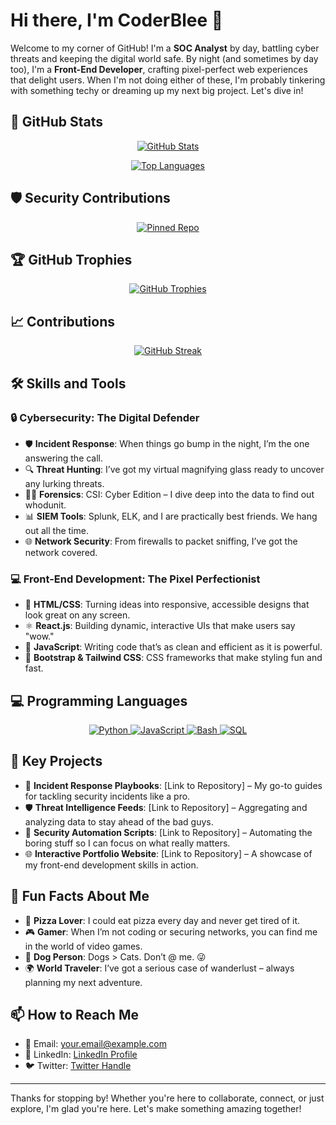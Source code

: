 # Hi there, I'm CoderBlee 👋

Welcome to my corner of GitHub! I'm a **SOC Analyst** by day, battling cyber threats and keeping the digital world safe. By night (and sometimes by day too), I'm a **Front-End Developer**, crafting pixel-perfect web experiences that delight users. When I'm not doing either of these, I'm probably tinkering with something techy or dreaming up my next big project. Let's dive in!

## 🚀 GitHub Stats

<p align="center">
  <a href="https://github.com/CoderBlee">
    <img src="https://github-readme-stats.vercel.app/api?username=CoderBlee&show_icons=true&theme=radical&count_private=true&include_all_commits=true" alt="GitHub Stats" />
  </a>
</p>

<p align="center">
  <a href="https://github.com/CoderBlee">
    <img src="https://github-readme-stats.vercel.app/api/top-langs/?username=CoderBlee&layout=compact&theme=radical" alt="Top Languages" />
  </a>
</p>

## 🛡️ Security Contributions

<p align="center">
  <a href="https://github.com/CoderBlee">
    <img src="https://github-readme-stats.vercel.app/api/pin/?username=CoderBlee&repo=your-repo-name&theme=radical" alt="Pinned Repo" />
  </a>
</p>

## 🏆 GitHub Trophies

<p align="center">
  <a href="https://github.com/CoderBlee">
    <img src="https://github-profile-trophy.vercel.app/?username=CoderBlee&theme=radical&column=7" alt="GitHub Trophies" />
  </a>
</p>

## 📈 Contributions

<p align="center">
  <a href="https://github.com/CoderBlee">
    <img src="https://github-readme-streak-stats.herokuapp.com/?user=CoderBlee&theme=radical" alt="GitHub Streak" />
  </a>
</p>

## 🛠️ Skills and Tools

### 🔒 Cybersecurity: The Digital Defender

- 🛡️ **Incident Response**: When things go bump in the night, I’m the one answering the call.
- 🔍 **Threat Hunting**: I’ve got my virtual magnifying glass ready to uncover any lurking threats.
- 🧑‍💻 **Forensics**: CSI: Cyber Edition – I dive deep into the data to find out whodunit.
- 📊 **SIEM Tools**: Splunk, ELK, and I are practically best friends. We hang out all the time.
- 🌐 **Network Security**: From firewalls to packet sniffing, I’ve got the network covered.

### 💻 Front-End Development: The Pixel Perfectionist

- 🎨 **HTML/CSS**: Turning ideas into responsive, accessible designs that look great on any screen.
- ⚛️ **React.js**: Building dynamic, interactive UIs that make users say "wow."
- 📱 **JavaScript**: Writing code that’s as clean and efficient as it is powerful.
- 💅 **Bootstrap & Tailwind CSS**: CSS frameworks that make styling fun and fast.

## 💻 Programming Languages

<p align="center">
  <a href="https://github.com/CoderBlee">
    <img src="https://img.shields.io/badge/Programming%20Languages-Python-blue?style=for-the-badge&logo=python" alt="Python" />
    <img src="https://img.shields.io/badge/Programming%20Languages-JavaScript-yellow?style=for-the-badge&logo=javascript" alt="JavaScript" />
    <img src="https://img.shields.io/badge/Programming%20Languages-Bash-black?style=for-the-badge&logo=gnu-bash" alt="Bash" />
    <img src="https://img.shields.io/badge/Programming%20Languages-SQL-lightgrey?style=for-the-badge&logo=sqlite" alt="SQL" />
  </a>
</p>

## 🔗 Key Projects

- 📜 **Incident Response Playbooks**: [Link to Repository] – My go-to guides for tackling security incidents like a pro.
- 🛡️ **Threat Intelligence Feeds**: [Link to Repository] – Aggregating and analyzing data to stay ahead of the bad guys.
- 🤖 **Security Automation Scripts**: [Link to Repository] – Automating the boring stuff so I can focus on what really matters.
- 🌐 **Interactive Portfolio Website**: [Link to Repository] – A showcase of my front-end development skills in action.

## 🎉 Fun Facts About Me

- 🍕 **Pizza Lover**: I could eat pizza every day and never get tired of it.
- 🎮 **Gamer**: When I’m not coding or securing networks, you can find me in the world of video games.
- 🐶 **Dog Person**: Dogs > Cats. Don’t @ me. 😜
- 🌍 **World Traveler**: I’ve got a serious case of wanderlust – always planning my next adventure.

## 📫 How to Reach Me

- 📧 Email: [your.email@example.com](mailto:your.email@example.com)
- 💼 LinkedIn: [LinkedIn Profile](https://www.linkedin.com/in/yourprofile)
- 🐦 Twitter: [Twitter Handle](https://twitter.com/yourhandle)

---

Thanks for stopping by! Whether you're here to collaborate, connect, or just explore, I'm glad you're here. Let's make something amazing together!
